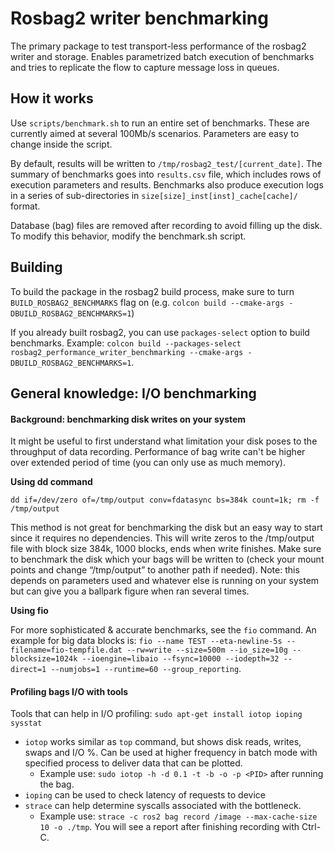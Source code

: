 # Rosbag2 writer benchmarking

The primary package to test transport-less performance of the rosbag2 writer and storage.
Enables parametrized batch execution of benchmarks and tries to replicate the flow to capture message loss in queues.

## How it works

Use `scripts/benchmark.sh` to run an entire set of benchmarks.
These are currently aimed at several 100Mb/s scenarios.
Parameters are easy to change inside the script.

By default, results will be written to `/tmp/rosbag2_test/[current_date]`.
The summary of benchmarks goes into `results.csv` file, which includes rows of execution parameters and results.
Benchmarks also produce execution logs in a series of sub-directories in `size[size]_inst[inst]_cache[cache]/` format.

Database (bag) files are removed after recording to avoid filling up the disk.
To modify this behavior, modify the benchmark.sh script.

## Building

To build the package in the rosbag2 build process, make sure to turn `BUILD_ROSBAG2_BENCHMARKS` flag on (e.g. `colcon build --cmake-args -DBUILD_ROSBAG2_BENCHMARKS=1`)

If you already built rosbag2, you can use `packages-select` option to build benchmarks.
Example: `colcon build --packages-select rosbag2_performance_writer_benchmarking --cmake-args -DBUILD_ROSBAG2_BENCHMARKS=1`.

## General knowledge: I/O benchmarking

#### Background: benchmarking disk writes on your system

It might be useful to first understand what limitation your disk poses to the throughput of data recording.
Performance of bag write can't be higher over extended period of time (you can only use as much memory).

**Using dd command**

`dd if=/dev/zero of=/tmp/output conv=fdatasync bs=384k count=1k; rm -f /tmp/output`

This method is not great for benchmarking the disk but an easy way to start since it requires no dependencies.
This will write zeros to the /tmp/output file with block size 384k, 1000 blocks, ends when write finishes.
Make sure to benchmark the disk which your bags will be written to (check your mount points and change “/tmp/output” to another path if needed).
Note: this depends on parameters used and whatever else is running on your system but can give you a ballpark figure when ran several times.

**Using fio**

For more sophisticated & accurate benchmarks, see the `fio` command. An example for big data blocks is: `fio --name TEST --eta-newline-5s --filename=fio-tempfile.dat --rw=write --size=500m --io_size=10g --blocksize=1024k --ioengine=libaio --fsync=10000 --iodepth=32 --direct=1 --numjobs=1 --runtime=60 --group_reporting`.

#### Profiling bags I/O with tools

Tools that can help in I/O profiling: `sudo apt-get install iotop ioping sysstat`
* `iotop` works similar as `top` command, but shows disk reads, writes, swaps and I/O %. Can be used at higher frequency in batch mode with specified process to deliver data that can be plotted.
  *  Example use: `sudo iotop -h -d 0.1 -t -b -o -p <PID>` after running the bag.  
* `ioping` can be used to check latency of requests to device
* `strace` can help determine syscalls associated with the bottleneck.
  *  Example use: `strace -c ros2 bag record /image --max-cache-size 10 -o ./tmp`. You will see a report after finishing recording with Ctrl-C.
